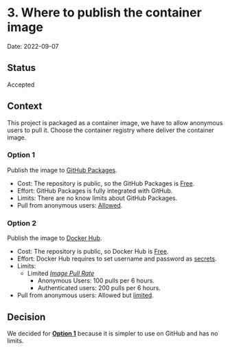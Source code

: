 # 3. Where to publish the container image

Date: 2022-09-07

## Status

Accepted

## Context

This project is packaged as a container image, we have to allow anonymous users to pull it. Choose the container registry where deliver the container image.

### Option 1

Publish the image to [GitHub Packages](https://docs.github.com/en/packages/learn-github-packages/introduction-to-github-packages).

- Cost: The repository is public, so the GitHub Packages is [Free](https://docs.github.com/en/billing/managing-billing-for-github-packages/about-billing-for-github-packages#about-billing-for-github-packages).
- Effort: GitHub Packages is fully integrated with GitHub.
- Limits: There are no know limits about GitHub Packages.
- Pull from anonymous users: [Allowed](https://docs.github.com/en/packages/learn-github-packages/about-permissions-for-github-packages#:~:text=Public%20images%20allow%20anonymous%20access%20and%20can%20be%20pulled%20without%20authentication%20or%20signing%20in%20via%20the%20CLI.).

### Option 2

Publish the image to [Docker Hub](https://hub.docker.com/).

- Cost: The repository is public, so Docker Hub is [Free](https://www.docker.com/pricing/).
- Effort: Docker Hub requires to set username and password as [secrets](https://docs.github.com/en/actions/publishing-packages/publishing-docker-images#publishing-images-to-docker-hub).
- Limits: 
  - Limited [*Image Pull Rate*](https://www.docker.com/pricing/)
    - Anonymous Users: 100 pulls per 6 hours.
    - Authenticated users: 200 pulls per 6 hours.
- Pull from anonymous users: Allowed but [limited](https://docs.docker.com/docker-hub/download-rate-limit/#:~:text=For%20anonymous%20users%2C%20the%20rate%20limit%20is%20set%20to%20100%20pulls%20per%206%20hours%20per%20IP%20address).

## Decision

We decided for **[Option 1](#option-1)** because it is simpler to use on GitHub and has no limits.
